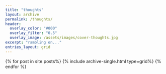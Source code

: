 ```yaml
---
title: "thoughts"
layout: archive
permalink: /thoughts/
header:
  overlay_color: "#000"
  overlay_filter: "0.5"
  overlay_image: /assets/images/cover-thoughts.jpg
excerpt: "rambling on..."
entries_layout: grid
---
```


{% for post in site.posts%}
  {% include archive-single.html type=grid%}
{% endfor %}

